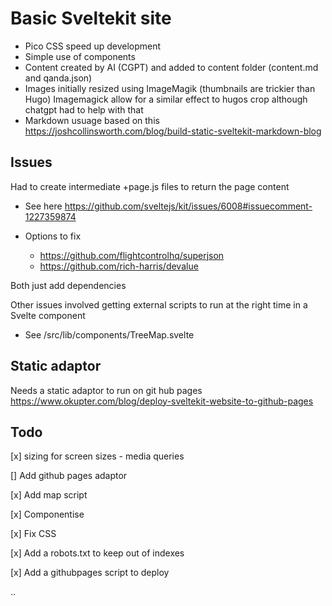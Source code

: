 # Basic Sveltekit site

- Pico CSS speed up development
- Simple use of components
- Content created by AI (CGPT) and added to content folder (content.md and qanda.json)
- Images initially resized using ImageMagik (thumbnails are trickier than Hugo)
  Imagemagick allow for a similar effect to hugos crop although chatgpt had to help with that
- Markdown usuage based on this https://joshcollinsworth.com/blog/build-static-sveltekit-markdown-blog

## Issues

Had to create intermediate +page.js files to return the page content

- See here
  https://github.com/sveltejs/kit/issues/6008#issuecomment-1227359874

- Options to fix

  - https://github.com/flightcontrolhq/superjson
  - https://github.com/rich-harris/devalue

Both just add dependencies

Other issues involved getting external scripts to run at the right time in a Svelte component

- See <TreeMap>
  /src/lib/components/TreeMap.svelte

## Static adaptor

Needs a static adaptor to run on git hub pages
https://www.okupter.com/blog/deploy-sveltekit-website-to-github-pages

## Todo

[x] sizing for screen sizes - media queries

[] Add github pages adaptor

[x] Add map script

[x] Componentise

[x] Fix CSS

[x] Add a robots.txt to keep out of indexes

[x] Add a githubpages script to deploy

..
